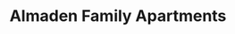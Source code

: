 ---
title: Almaden Family Apartments
phone: (408) 275-1922
website: http://www.winncompanies.com/san-jose/almaden/
management: WinnResidential California LP
location: "San Jose"
tags: []
---